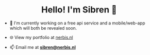 <h1 align="center">Hello! I'm Sibren 👋</h1>

- 🔭 I'm currently working on a free api service and a mobile/web-app which will both be revealed soon.

- 🌐 View my portfolio at [nerbis.nl](https://nerbis.nl/)

- 📫 Email me at **sibren@nerbis.nl**
  
<!--<h3 align="left">Support:</h3>
<p><a href="https://www.buymeacoffee.com/nerbis"> <img align="left" src="https://cdn.buymeacoffee.com/buttons/v2/default-yellow.png" height="50" width="210" alt="nerbis" /></a></p><br><br>-->
